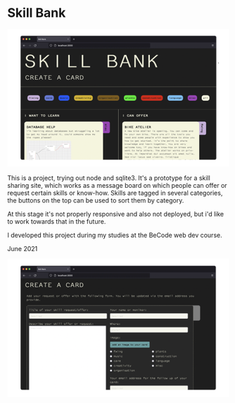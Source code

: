 # Skill Bank

![alt text](skillbank1.png)

This is a project, trying out node and sqlite3. 
It's a prototype for a skill sharing site, which works as a message board on which people can offer or request certain skills or know-how. Skills are tagged in several categories, the buttons on the top can be used to sort them by category.

At this stage it's not properly responsive and also not deployed, but i'd like to work towards that in the future.

I developed this project during my studies at the BeCode web dev course.

June 2021


![alt text](skillbank2.png)
